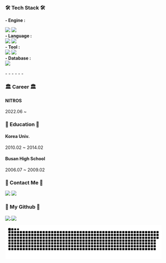 <!-- ### Hi there 👋 -->

<!--
**HaniL-Kim/HaniL-Kim** is a ✨ _special_ ✨ repository because its `README.md` (this file) appears on your GitHub profile.

Here are some ideas to get you started:

- 🔭 I’m currently working on ...
- 🌱 I’m currently learning ...
- 👯 I’m looking to collaborate on ...
- 🤔 I’m looking for help with ...
- 💬 Ask me about ...
- 📫 How to reach me: ...
- 😄 Pronouns: ...
- ⚡ Fun fact: ...
-->

<h3 align="left">🛠 Tech Stack 🛠</h3>
<p align="left">
  <b>- Engine : </b>
    <div>
        <img src="https://img.shields.io/badge/Unity-100000?style=for-the-badge&logo=unity&logoColor=white"> 
        <img src="https://img.shields.io/badge/unrealengine-%23313131.svg?style=for-the-badge&logo=unrealengine&logoColor=white"> 
    </div>
  <b>- Language : </b>
    <div>
      <img src="https://img.shields.io/badge/C%23-239120?style=for-the-badge&logo=c-sharp&logoColor=white">
      <img src="https://img.shields.io/badge/C%2B%2B-00599C?style=for-the-badge&logo=c%2B%2B&logoColor=white">
    </div>
  <b>- Tool : </b>
    <div>
      <img src="https://img.shields.io/badge/GitHub-100000?style=for-the-badge&logo=github&logoColor=white">
      <img src="https://img.shields.io/badge/Visual_Studio-5C2D91?style=for-the-badge&logo=visual%20studio&logoColor=white">
    </div>
  <b>- Database : </b>
    <div>
      <img src="https://img.shields.io/badge/firebase-FFCA28?style=for-the-badge&logo=firebase&logoColor=white">
    </div>
  <span></span>
  <span></span>
</p>
- - - - - -
<h3 align="left">🏛 Career 🏛</h3>
<p align="left">
  <h4>NITROS</h4>
  2022.06 ~ 
</p>

<h3 align="left">🏫 Education 🏫</h3>
<p align="left">
  <h4>Korea Univ.</h4>
  2010.02 ~ 2014.02
  
  <h4>Busan High School</h4>
  2006.07 ~ 2009.02
</p>

<h3 align="left">🧸 Contact Me 🧸</h3>
<p align="left">
  <span><a href="mailto:khigksdlf2@gmail.com"><img src="https://img.shields.io/badge/Gmail-D14836?style=for-the-badge&logo=gmail&logoColor=white&link=khigksdlf2@gmail.com"/></a></span>
  <span><a href="https://hanil2.tistory.com" target='_blank'><img src="https://img.shields.io/badge/Blog-11B48A?style=for-the-badge&logo=Tistory&logoColor=white&link=https://hanil2.tistory.com"/></a></span>
</p>

<h3 align="left">🌱 My Github 🌱 </h3>
<p align="left">
  <span><a href="https://github.com/HaniL-Kim/github-readme-stats" target='_blank'>
    <img align="center" src="https://github-readme-stats.vercel.app/api?username=HaniL-Kim&show_icons=true&theme=radical&hide=issues&line_height=24&include_all_commits=True&hide_border=True" />
    </a></span>
  <span><a href="https://github.com/HaniL-Kim/github-readme-stats" target='_blank'>
    <img align="center" src="https://github-readme-stats.vercel.app/api/top-langs/?username=HaniL-Kim&layout=compact&theme=radical&langs_count=6&hide_border=True&card_width=260" />
    </a></span>
  <br/> 

![snake gif](https://github.com/Hanil-Kim/Hanil-Kim/blob/output/github-contribution-grid-snake.svg)
</p>

